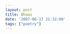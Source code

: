 ```yaml
---
layout: post
title: Bhaas
date: '2007-06-17 21:32:00'
tags: ["poetry"]
---
```


<p><a onblur="try {parent.deselectBloggerImageGracefully();} catch(e) {}" href="http://bp2.blogger.com/_cWdd7TsTIWo/RnWon-oIleI/AAAAAAAAAAk/PCXo2q26GsQ/s1600-h/bhas.JPG"><img style="display:block; margin:0px auto 10px; text-align:center;cursor:pointer; cursor:hand;" src="http://bp2.blogger.com/_cWdd7TsTIWo/RnWon-oIleI/AAAAAAAAAAk/PCXo2q26GsQ/s320/bhas.JPG" border="0" alt="" id="BLOGGER_PHOTO_ID_5077149559709799906"/></a></p><div class="blogger-post-footer"><img width="1" height="1" src="https://blogger.googleusercontent.com/tracker/5416117946427095362-1632748105544492475?l=soranthou.blogspot.com" alt=""/></div>
